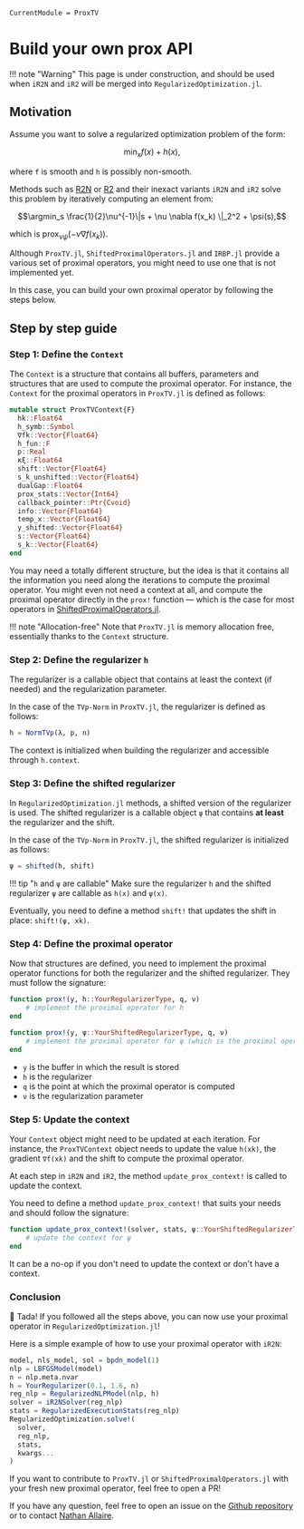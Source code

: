 ```@meta
CurrentModule = ProxTV
```

# Build your own prox API

!!! note "Warning"
    This page is under construction, and should be used when `iR2N` and `iR2` will be merged into `RegularizedOptimization.jl`.

## Motivation

Assume you want to solve a regularized optimization problem of the form:

```math
\min_x f(x) + h(x),
```

where `f` is smooth and `h` is possibly non-smooth.

Methods such as [R2N](https://github.com/JuliaSmoothOptimizers/RegularizedOptimization.jl/blob/master/src/R2N.jl) or [R2](https://github.com/JuliaSmoothOptimizers/RegularizedOptimization.jl/blob/master/src/R2_alg.jl) and their inexact variants `iR2N` and `iR2` solve this problem by iteratively computing an element from:

```math
\argmin_s \frac{1}{2}\nu^{-1}\|s + \nu \nabla f(x_k) \|_2^2 + \psi(s),
```

which is $\textrm{prox}_{\nu \psi}(-\nu \nabla f(x_k))$.

Although `ProxTV.jl`, `ShiftedProximalOperators.jl` and `IRBP.jl` provide a various set of proximal operators, you might need to use one that is not implemented yet.

In this case, you can build your own proximal operator by following the steps below.

## Step by step guide

### Step 1: Define the `Context`

The `Context` is a structure that contains all buffers, parameters and structures that are used to compute the proximal operator.
For instance, the `Context` for the proximal operators in `ProxTV.jl` is defined as follows:

```julia
mutable struct ProxTVContext{F}
  hk::Float64
  h_symb::Symbol
  ∇fk::Vector{Float64}
  h_fun::F
  p::Real
  κξ::Float64
  shift::Vector{Float64}
  s_k_unshifted::Vector{Float64}
  dualGap::Float64
  prox_stats::Vector{Int64}
  callback_pointer::Ptr{Cvoid}
  info::Vector{Float64}
  temp_x::Vector{Float64}
  y_shifted::Vector{Float64}
  s::Vector{Float64}
  s_k::Vector{Float64}
end
```

You may need a totally different structure, but the idea is that it contains all the information you need along the iterations to compute the proximal operator.
You might even not need a context at all, and compute the proximal operator directly in the `prox!` function — which is the case for most operators in [ShiftedProximalOperators.jl](https://github.com/JuliaSmoothOptimizers/ShiftedProximalOperators.jl/tree/master/src).

!!! note "Allocation-free"
    Note that `ProxTV.jl` is memory allocation free, essentially thanks to the `Context` structure.

### Step 2: Define the regularizer `h`

The regularizer is a callable object that contains at least the context (if needed) and the regularization parameter.

In the case of the `TVp-Norm` in `ProxTV.jl`, the regularizer is defined as follows:

```julia
h = NormTVp(λ, p, n)
```

The context is initialized when building the regularizer and accessible through `h.context`.

### Step 3: Define the shifted regularizer

In `RegularizedOptimization.jl` methods, a shifted version of the regularizer is used.
The shifted regularizer is a callable object `ψ` that contains **at least** the regularizer and the shift.

In the case of the `TVp-Norm` in `ProxTV.jl`, the shifted regularizer is initialized as follows:

```julia
ψ = shifted(h, shift)
```

!!! tip "`h` and `ψ` are callable"
    Make sure the regularizer `h` and the shifted regularizer `ψ` are callable as `h(x)` and `ψ(x)`.

Eventually, you need to define a method `shift!` that updates the shift in place: `shift!(ψ, xk)`.

### Step 4: Define the proximal operator

Now that structures are defined, you need to implement the proximal operator functions for both the regularizer and the shifted regularizer.
They must follow the signature:

```julia
function prox!(y, h::YourRegularizerType, q, ν)
    # implement the proximal operator for h
end

function prox!(y, ψ::YourShiftedRegularizerType, q, ν)
    # implement the proximal operator for ψ (which is the proximal operator of h shifted by ψ.shift)
end
```

- `y` is the buffer in which the result is stored
- `h` is the regularizer
- `q` is the point at which the proximal operator is computed
- `ν` is the regularization parameter

### Step 5: Update the context

Your `Context` object might need to be updated at each iteration.
For instance, the `ProxTVContext` object needs to update the value `h(xk)`, the gradient `∇f(xk)` and the shift to compute the proximal operator.

At each step in `iR2N` and `iR2`, the method `update_prox_context!` is called to update the context.

You need to define a method `update_prox_context!` that suits your needs and should follow the signature:

```julia
function update_prox_context!(solver, stats, ψ::YourShiftedRegularizerType)
    # update the context for ψ
end
```

It can be a no-op if you don't need to update the context or don't have a context.

### Conclusion

🎉 Tada!  If you followed all the steps above, you can now use your proximal operator in `RegularizedOptimization.jl`!

Here is a simple example of how to use your proximal operator with `iR2N`:

```julia
model, nls_model, sol = bpdn_model(1)
nlp = LBFGSModel(model)
n = nlp.meta.nvar
h = YourRegularizer(0.1, 1.6, n)
reg_nlp = RegularizedNLPModel(nlp, h)
solver = iR2NSolver(reg_nlp)
stats = RegularizedExecutionStats(reg_nlp)
RegularizedOptimization.solve!(
  solver,
  reg_nlp,
  stats,
  kwargs...
)
```

If you want to contribute to `ProxTV.jl` or `ShiftedProximalOperators.jl` with your fresh new proximal operator, feel free to open a PR!

If you have any question, feel free to open an issue on the [Github repository](https://github.com/nathanemac/ProxTV.jl) or to contact [Nathan Allaire](mailto:nathan.allaire@polymtl.ca).
